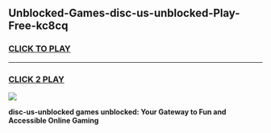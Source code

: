 
## Unblocked-Games-disc-us-unblocked-Play-Free-kc8cq
<h3>
<a href="https://premium76.site?title=disc-us-unblocked&ref=23A">CLICK TO PLAY</a></h3>
<hr>

<h3>
<a href="https://premium76.site?title=disc-us-unblocked&ref=23A">CLICK 2 PLAY</a>
  
</h3>

<a href="https://premium76.site?title=disc-us-unblocked&ref=23A"><img src="https://clearcache.store/games.png"></a>


**disc-us-unblocked games unblocked: Your Gateway to Fun and Accessible Online Gaming**
